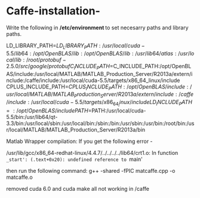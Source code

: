 Caffe-installation-
===================
Write the following in <b> /etc/environment </b> to set necesarry paths and library paths.

LD_LIBRARY_PATH=$LD_LIBRARY_PATH:/usr/local/cuda-5.5/lib64:/opt/OpenBLAS/lib:/opt/OpenBLAS/lib:/usr/lib64/atlas:/usr/local/lib:/root/protobuf-2.5.0/src/google/protobuf
C_INCLUDE_PATH=$C_INCLUDE_PATH:/opt/OpenBLAS/include:/usr/local/MATLAB/MATLAB_Production_Server/R2013a/extern/include:/caffe/include:/usr/local/cuda-5.5/targets/x86_64_linux/include
CPLUS_INCLUDE_PATH=$CPLUS_INCLUDE_PATH:/opt/OpenBLAS/include:/usr/local/MATLAB/MATLAB_Production_Server/R2013a/extern/include:/caffe/include:/usr/local/cuda-5.5/targets/x86_64_linux/include
LD_INCLUDE_PATH=:/opt/OpenBLAS/include
PATH=$PATH:/usr/local/cuda-5.5/bin:/usr/lib64/qt-3.3/bin:/usr/local/sbin:/usr/local/bin:/sbin:/bin:/usr/sbin:/usr/bin:/root/bin:/usr/local/MATLAB/MATLAB_Production_Server/R2013a/bin




Matlab Wrapper compilation:
If you get the following error -

/usr/lib/gcc/x86_64-redhat-linux/4.4.7/../../../../lib64/crt1.o: In function `_start': (.text+0x20): undefined reference to `main'

then run the following command:
g++ -shared -fPIC matcaffe.cpp -o matcaffe.o


removed cuda 6.0 and cuda 
make all not working in /caffe
